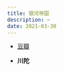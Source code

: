 ```yaml
---
title: 银河帝国
description: ~
date: 2021-03-30
---
```


* [豆瓣](https://book.douban.com/series/11237)

* **川陀**
